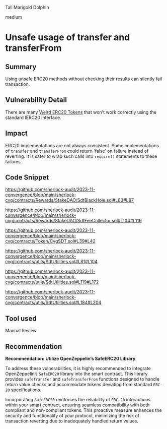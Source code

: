Tall Marigold Dolphin

medium

# Unsafe usage of transfer and transferFrom

## Summary

Using unsafe ERC20 methods without checking their results can silently fail transaction.

## Vulnerability Detail

There are many [Weird ERC20 Tokens](https://www.hacknote.co/17c261f7d8fWbdml/doc/182a568ab5cUOpDM) that won't work correctly using the standard IERC20 interface.

## Impact

ERC20 implementations are not always consistent. Some implementations of `transfer` and `transferFrom` could return ‘false’ on failure instead of reverting. It is safer to wrap such calls into `require()` statements to these failures.

## Code Snippet

https://github.com/sherlock-audit/2023-11-convergence/blob/main/sherlock-cvg/contracts/Rewards/StakeDAO/SdtBlackHole.sol#L83#L87

https://github.com/sherlock-audit/2023-11-convergence/blob/main/sherlock-cvg/contracts/Rewards/StakeDAO/SdtFeeCollector.sol#L104#L116

https://github.com/sherlock-audit/2023-11-convergence/blob/main/sherlock-cvg/contracts/Token/CvgSDT.sol#L39#L42

https://github.com/sherlock-audit/2023-11-convergence/blob/main/sherlock-cvg/contracts/utils/SdtUtilities.sol#L81#L104

https://github.com/sherlock-audit/2023-11-convergence/blob/main/sherlock-cvg/contracts/utils/SdtUtilities.sol#L119#L172

https://github.com/sherlock-audit/2023-11-convergence/blob/main/sherlock-cvg/contracts/utils/SdtUtilities.sol#L184#L204

## Tool used

Manual Review

## Recommendation

**Recommendation: Utilize OpenZeppelin’s SafeERC20 Library**

To address these vulnerabilities, it is highly recommended to integrate OpenZeppelin’s `SafeERC20` library into the smart contract. This library provides `safeTransfer` and `safeTransferFrom` functions designed to handle return value checks and accommodate tokens deviating from standard `ERC-20` specifications.

Incorporating `SafeERC20` reinforces the reliability of `ERC-20` interactions within your smart contract, ensuring seamless compatibility with both compliant and non-compliant tokens. This proactive measure enhances the security and functionality of your protocol, minimizing the risk of transaction reverting due to inadequately handled return values.
